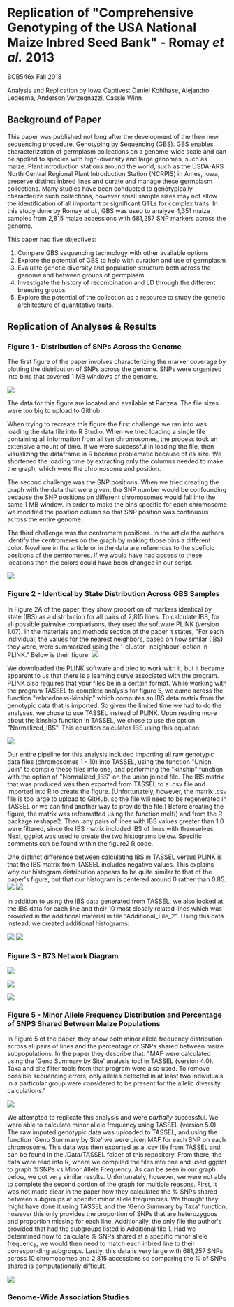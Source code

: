 # Replication of "Comprehensive Genotyping of the USA National Maize Inbred Seed Bank" - Romay *et al.* 2013
BCB546x Fall 2018

Analysis and Replication by Iowa Captives: Daniel Kohlhase, Alejandro Ledesma, Anderson Verzegnazzi, Cassie Winn



## Background of Paper

This paper was published not long after the development of the then new sequencing procedure, Genotyping by Sequencing (GBS). GBS enables characterization of germplasm collections on a genome-wide scale and can be applied to species with high-diversity and large genomes, such as maize. Plant introduction stations around the world, such as the USDA-ARS North Central Regional Plant Introduction Station (NCRPIS) in Ames, Iowa, preserve distinct inbred lines and curate and manage these germplasm collections. Many studies have been conducted to genotypically characterize such collections, however small sample sizes may not allow the identification of all important or significant QTLs for complex traits. In this study done by Romay *et al.*, GBS was used to analyze 4,351 maize samples from 2,815 maize accessions with 681,257 SNP markers across the genome.

This paper had five objectives:

1. Compare GBS sequencing technology with other available options
2. Explore the potential of GBS to help with curation and use of germplasm
3. Evaluate genetic diversity and population structure both across the genome and between groups of germplasm
4. Investigate the history of recombination and LD through the different breeding groups
5. Explore the potential of the collection as a resource to study the genetic architecture of quantitative traits.

## Replication of Analyses & Results
### Figure 1 - Distribution of SNPs Across the Genome

The first figure of the paper involves characterizing the marker coverage by plotting the distribution of SNPs across the genome. SNPs were organized into bins that covered 1 MB windows of the genome.

![](./Figures/Romay_et_al/Fig1.png)

The data for this figure are located and available at Panzea. The file sizes were too big to upload to Github.

When trying to recreate this figure the first challenge we ran into was loading the data file into R Studio. When we tried loading a single file containing all information from all ten chromosomes, the process took an extensive amount of time. If we were successful in loading the file, then visualizing the dataframe in R became problematic because of its size. We shortened the loading time by extracting only the columns needed to make the graph, which were the chromosome and position.

The second challenge was the SNP positions. When we tried creating the graph with the data that were given, the SNP number would be confounding because the SNP positions on different chromosomes would fall into the same 1 MB window. In order to make the bins specific for each chromosome we modified the position column so that SNP position was continuous across the entire genome.

The third challenge was the centromere positions. In the article the authors identify the centromeres on the graph by making those bins a different color. Nowhere in the article or in the data are references to the speficic positions of the centromeres. If we would have had access to these locations then the colors could have been changed in our script.

![](./Figures/Iowa_Captives/Fig1.png)

### Figure 2 - Identical by State Distribution Across GBS Samples
In Figure 2A of the paper, they show proportion of markers identical by state (IBS) as a distribution for all pairs of 2,815 lines. To calculate IBS, for all possible pairwise comparisons, they used the software PLINK (version 1.07). In the materials and methods section of the paper it states, "For each individual, the values for the nearest neighbors, based on how similar (IBS) they were, were summarized using the ‘–cluster –neighbour’ option in PLINK." Below is their figure:
![](./Figures/Romay_et_al/Fig2.png)

We downloaded the PLINK software and tried to work with it, but it became apparent to us that there is a learning curve associated with the program. PLINK also requires that your files be in a certain format. While working with the program TASSEL to complete analysis for figure 5, we came across the function "relatedness-kinship" which computes an IBS data matrix from the genotypic data that is imported. So given the limited time we had to do the analyses, we chose to use TASSEL instead of PLINK. Upon reading more about the kinship function in TASSEL, we chose to use the option "Normalized_IBS". This equation calculates IBS using this equation: 

![](./Figures/Iowa_Captives/IBS_equation.png)

Our entire pipeline for this analysis included importing all raw genotypic data files (chromosomes 1 - 10) into TASSEL, using the function "Union Join" to compile these files into one, and performing the "kinship" function with the option of "Normalized_IBS" on the union joined file. The IBS matrix that was produced was then exported from TASSEL to a .csv file and imported into R to create the figure. (Unfortunately, however, the matrix .csv file is too large to upload to GitHub, so the file will need to be regenerated in TASSEL or we can find another way to provide the file.) Before creating the figure, the matrix was reformatted using the function melt() and from the R package reshape2. Then, any pairs of lines with IBS values greater than 1.0 were filtered, since the IBS matrix included IBS of lines with themselves. Next, ggplot was used to create the two histograms below. Specific comments can be found within the figure2 R code. 

One distinct difference between calculating IBS in TASSEL versus PLINK is that the IBS matrix from TASSEL includes negative values. This explains why our histogram distribution appears to be quite similar to that of the paper's figure, but that our histogram is centered around 0 rather than 0.85.
![](./Figures/Iowa_Captives/Figure2.png)
![](./Figures/Iowa_Captives/Figure2_A.png)

In addition to using the IBS data generated from TASSEL, we also looked at the IBS data for each line and their 10 most closely related lines which was provided in the additional material in file "Additional_File_2". Using this data instead, we created additional histograms:

![](./Figures/Iowa_Captives/Fig2_filtered.png)
![](./Figures/Iowa_Captives/Fig2A_filtered.png)

### Figure 3 - B73 Network Diagram
![](./Figures/Romay_et_al/Fig3.png)

![](./Figures/Iowa_Captives/Fig3_with_R.png)

![](./Figures/Iowa_Captives/Fig3_with_gephi.png)
### Figure 5 - Minor Allele Frequency Distribution and Percentage of SNPS Shared Between Maize Populations
In Figure 5 of the paper, they show both minor allele frequency distribution across all pairs of lines and the percentage of SNPs shared between maize subpopulations. In the paper they describe that: "MAF were calculated using the ‘Geno Summary by Site’ analysis tool in TASSEL (version 4.0). Taxa and site filter tools from that program were also used. To remove possible sequencing errors, only alleles detected in at least two individuals in a particular group were considered to be present for the allelic diversity calculations."


![](./Figures/Romay_et_al/Fig5.png)

We attempted to replicate this analysis and were *partially* successful. We were able to calculate minor allele frequency using TASSEL (version 5.0). The raw imputed genotypic data was uploaded to TASSEL, and using the function 'Geno Summary by Site' we were given MAF for each SNP on each chromosome. This data was then exported as a .csv file from TASSEL and can be found in the /Data/TASSEL folder of this repository. From there, the data were read into R, where we compiled the files into one and used ggplot to graph %SNPs vs Minor Allele Frequency. As can be seen in our graph below, we got very similar results. Unfortunately, however, we were not able to complete the second portion of the graph for multiple reasons. First, it was not made clear in the paper how they calculated the % SNPs shared between subgroups at specific minor allele frequencies. We thought they might have done it using TASSEL and the 'Geno Summary by Taxa' function, however this only provides the proportion of SNPs that are heterozygous and proportion missing for each line. Additionally, the only file the author's provided that had the subgroups listed is Additional file 1. Had we determined how to calculate % SNPs shared at a specific minor allele frequency, we would then need to match each inbred line to their corresponding subgroups. Lastly, this data is very large with 681,257 SNPs across 10 chromosomes and 2,815 accessions so comparing the % of SNPs shared is computationally difficult.

![](./Figures/Iowa_Captives/Fig5.png)

### Genome-Wide Association Studies


